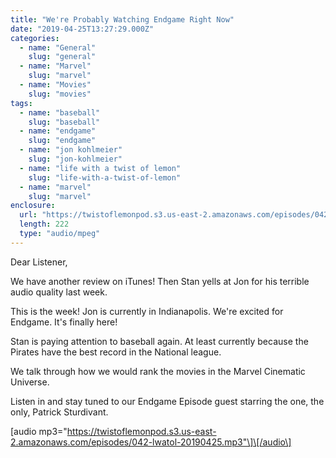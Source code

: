 ```yaml
---
title: "We're Probably Watching Endgame Right Now"
date: "2019-04-25T13:27:29.000Z"
categories:
  - name: "General"
    slug: "general"
  - name: "Marvel"
    slug: "marvel"
  - name: "Movies"
    slug: "movies"
tags:
  - name: "baseball"
    slug: "baseball"
  - name: "endgame"
    slug: "endgame"
  - name: "jon kohlmeier"
    slug: "jon-kohlmeier"
  - name: "life with a twist of lemon"
    slug: "life-with-a-twist-of-lemon"
  - name: "marvel"
    slug: "marvel"
enclosure:
  url: "https://twistoflemonpod.s3.us-east-2.amazonaws.com/episodes/042-lwatol-20190425.mp3"
  length: 222
  type: "audio/mpeg"
---
```


Dear Listener,

We have another review on iTunes! Then Stan yells at Jon for his terrible audio quality last week.

This is the week! Jon is currently in Indianapolis. We're excited for Endgame. It's finally here!

Stan is paying attention to baseball again. At least currently because the Pirates have the best record in the National league.

We talk through how we would rank the movies in the Marvel Cinematic Universe.

Listen in and stay tuned to our Endgame Episode guest starring the one, the only, Patrick Sturdivant.

\[audio mp3="https://twistoflemonpod.s3.us-east-2.amazonaws.com/episodes/042-lwatol-20190425.mp3"\]\[/audio\]
